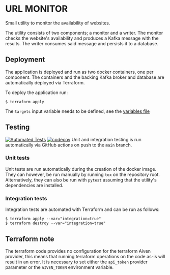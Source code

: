 # URL MONITOR

Small utility to monitor the availability of websites.

The utility consists of two components; a monitor and a writer.
The monitor checks the website's availability and produces a Kafka message with the results.
The writer consumes said message and persists it to a database.

## Deployment
The application is deployed and run as two docker containers, one per component.
The containers and the backing Kafka broker and database are automatically deployed via Terraform.

To deploy the application run:

```
$ terraform apply
```

The `targets` input variable needs to be defined, see the [variables file](variables.tf)


## Testing
[![Automated Tests](https://github.com/Jorge-Rodriguez/aiven-monitor-homework/actions/workflows/tests.yml/badge.svg)](https://github.com/Jorge-Rodriguez/aiven-monitor-homework/actions/workflows/tests.yml)
[![codecov](https://codecov.io/gh/Jorge-Rodriguez/aiven-monitor-homework/branch/main/graph/badge.svg?token=QFJ8H1DVK1)](https://codecov.io/gh/Jorge-Rodriguez/aiven-monitor-homework)
Unit and integration testing is run automatically via GitHub actions on push to the `main` branch.

### Unit tests
Unit tests are run automatically during the creation of the docker image.
They can however, be run manually by running `tox` on the repository root.
Alternatively, they can also be run with `pytest` assuming that the utility's dependencies are installed.

### Integration tests
Integration tests are automated with Terraform and can be run as follows:

```
$ terraform apply --var="integration=true"
$ terraform destroy --var="integration=true"
```

## Terraform note
The terraform code provides no configuration for the terraform Aiven provider, this means that running terraform operations on the code as-is will result in an error. It is necessary to set either the `api_token` provider parameter or the `AIVEN_TOKEN` environment variable.
